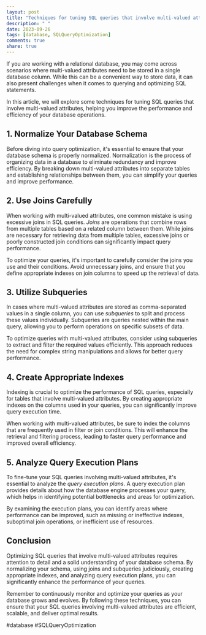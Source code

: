 ```yaml
---
layout: post
title: "Techniques for tuning SQL queries that involve multi-valued attributes"
description: " "
date: 2023-09-26
tags: [database, SQLQueryOptimization]
comments: true
share: true
---
```


If you are working with a relational database, you may come across scenarios where multi-valued attributes need to be stored in a single database column. While this can be a convenient way to store data, it can also present challenges when it comes to querying and optimizing SQL statements.

In this article, we will explore some techniques for tuning SQL queries that involve multi-valued attributes, helping you improve the performance and efficiency of your database operations.

## 1. Normalize Your Database Schema

Before diving into query optimization, it's essential to ensure that your database schema is properly normalized. Normalization is the process of organizing data in a database to eliminate redundancy and improve efficiency. By breaking down multi-valued attributes into separate tables and establishing relationships between them, you can simplify your queries and improve performance.

## 2. Use Joins Carefully

When working with multi-valued attributes, one common mistake is using excessive joins in SQL queries. *Joins* are operations that combine rows from multiple tables based on a related column between them. While joins are necessary for retrieving data from multiple tables, excessive joins or poorly constructed join conditions can significantly impact query performance.

To optimize your queries, it's important to carefully consider the joins you use and their conditions. Avoid unnecessary joins, and ensure that you define appropriate indexes on join columns to speed up the retrieval of data.

## 3. Utilize Subqueries

In cases where multi-valued attributes are stored as comma-separated values in a single column, you can use *subqueries* to split and process these values individually. Subqueries are queries nested within the main query, allowing you to perform operations on specific subsets of data.

To optimize queries with multi-valued attributes, consider using subqueries to extract and filter the required values efficiently. This approach reduces the need for complex string manipulations and allows for better query performance.

## 4. Create Appropriate Indexes

Indexing is crucial to optimize the performance of SQL queries, especially for tables that involve multi-valued attributes. By creating appropriate indexes on the columns used in your queries, you can significantly improve query execution time.

When working with multi-valued attributes, be sure to index the columns that are frequently used in filter or join conditions. This will enhance the retrieval and filtering process, leading to faster query performance and improved overall efficiency.

## 5. Analyze Query Execution Plans

To fine-tune your SQL queries involving multi-valued attributes, it's essential to analyze the *query execution plans*. A query execution plan provides details about how the database engine processes your query, which helps in identifying potential bottlenecks and areas for optimization.

By examining the execution plans, you can identify areas where performance can be improved, such as missing or ineffective indexes, suboptimal join operations, or inefficient use of resources.

## Conclusion

Optimizing SQL queries that involve multi-valued attributes requires attention to detail and a solid understanding of your database schema. By normalizing your schema, using joins and subqueries judiciously, creating appropriate indexes, and analyzing query execution plans, you can significantly enhance the performance of your queries.

Remember to continuously monitor and optimize your queries as your database grows and evolves. By following these techniques, you can ensure that your SQL queries involving multi-valued attributes are efficient, scalable, and deliver optimal results.

#database #SQLQueryOptimization